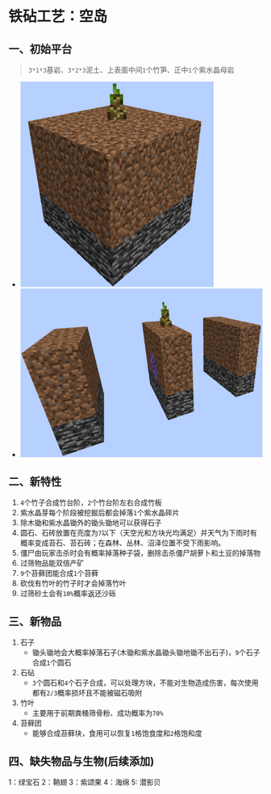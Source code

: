 # 铁砧工艺：空岛

## 一、初始平台

> `3*1*3`基岩、`3*2*3`泥土、上表面中间`1`个竹笋、正中`1`个紫水晶母岩
* ![land](./docs/land.png)
* ![land layer](./docs/land_layer.png)

## 二、新特性

1. `4`个竹子合成竹台阶，`2`个竹台阶左右合成竹板
2. 紫水晶芽每个阶段被挖掘后都会掉落`1`个紫水晶碎片
3. 除木锄和紫水晶锄外的锄头锄地可以获得石子
4. 圆石、石砖放置在亮度为`7`以下（天空光和方块光均满足）并天气为下雨时有概率变成苔石、苔石砖；在森林、丛林、沼泽位置不受下雨影响。
5. 僵尸由玩家击杀时会有概率掉落种子袋，删除击杀僵尸胡萝卜和土豆的掉落物
6. 过筛物品能双倍产矿
7. `9`个苔藓团能合成`1`个苔藓
8. 砍伐有竹叶的竹子时才会掉落竹叶
9. 过筛砂土会有`10%`概率返还沙砾

## 三、新物品

1. 石子
    * 锄头锄地会大概率掉落石子(木锄和紫水晶锄头锄地锄不出石子)，`9`个石子合成`1`个圆石
2. 石砧
    * `3`个圆石和`4`个石子合成，可以处理方块，不能对生物造成伤害，每次使用都有`2/3`概率损坏且不能被磁石吸附
3. 竹叶
    * 主要用于前期粪桶筛骨粉、成功概率为`70%`
4. 苔藓团
    * 能够合成苔藓块，食用可以恢复`1`格饱食度和`2`格饱和度

## 四、缺失物品与生物(后续添加)

1：绿宝石
2：鞘翅
3：紫颂果
4：海绵
5: 潜影贝
